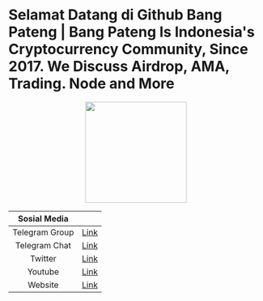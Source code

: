 # Selamat Datang di Github Bang Pateng | Bang Pateng Is Indonesia's Cryptocurrency Community, Since 2017. We Discuss Airdrop, AMA, Trading. Node and More

<p align="center">
  <img height="200" height="auto" src="https://user-images.githubusercontent.com/38981255/183307761-5557fc3d-1ab5-4a21-8a57-99b93b36ed46.png">

 
| Sosial Media  | |
| :------------: | :------------: |
| Telegram Group  | [Link](https://t.me/bangpateng_group "Link")  |
| Telegram Chat  | [Link](https://t.me/bangpateng_airdrop "Link")  |
| Twitter  | [Link](https://www.twitter.com/bangpateng_com "Link")  |
|  Youtube | [Link](https://www.youtube.com/c/BangPateng/ "Link")  |
|  Website | [Link](http://www.bangpateng.com "Link")  |
</p>
